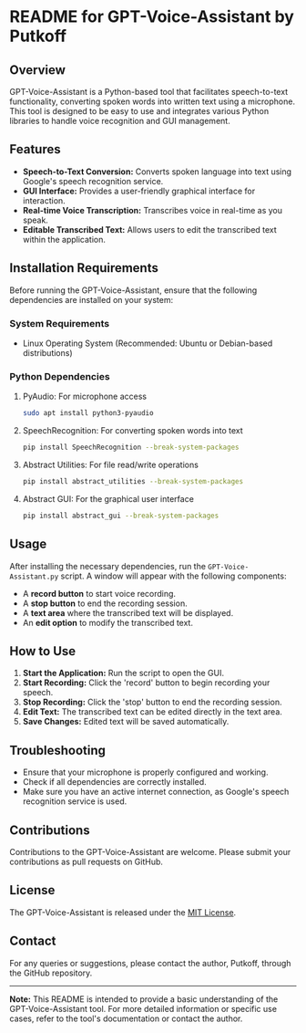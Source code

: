 # README for GPT-Voice-Assistant by Putkoff

## Overview
GPT-Voice-Assistant is a Python-based tool that facilitates speech-to-text functionality, converting spoken words into written text using a microphone. This tool is designed to be easy to use and integrates various Python libraries to handle voice recognition and GUI management.

## Features
- **Speech-to-Text Conversion:** Converts spoken language into text using Google's speech recognition service.
- **GUI Interface:** Provides a user-friendly graphical interface for interaction.
- **Real-time Voice Transcription:** Transcribes voice in real-time as you speak.
- **Editable Transcribed Text:** Allows users to edit the transcribed text within the application.

## Installation Requirements
Before running the GPT-Voice-Assistant, ensure that the following dependencies are installed on your system:

### System Requirements
- Linux Operating System (Recommended: Ubuntu or Debian-based distributions)

### Python Dependencies
1. PyAudio: For microphone access
    ```bash
    sudo apt install python3-pyaudio
    ```

2. SpeechRecognition: For converting spoken words into text
    ```bash
    pip install SpeechRecognition --break-system-packages
    ```

3. Abstract Utilities: For file read/write operations
    ```bash
    pip install abstract_utilities --break-system-packages
    ```

4. Abstract GUI: For the graphical user interface
    ```bash
    pip install abstract_gui --break-system-packages
    ```

## Usage
After installing the necessary dependencies, run the `GPT-Voice-Assistant.py` script. A window will appear with the following components:

- A **record button** to start voice recording.
- A **stop button** to end the recording session.
- A **text area** where the transcribed text will be displayed.
- An **edit option** to modify the transcribed text.

## How to Use
1. **Start the Application:** Run the script to open the GUI.
2. **Start Recording:** Click the 'record' button to begin recording your speech.
3. **Stop Recording:** Click the 'stop' button to end the recording session.
4. **Edit Text:** The transcribed text can be edited directly in the text area.
5. **Save Changes:** Edited text will be saved automatically.

## Troubleshooting
- Ensure that your microphone is properly configured and working.
- Check if all dependencies are correctly installed.
- Make sure you have an active internet connection, as Google's speech recognition service is used.

## Contributions
Contributions to the GPT-Voice-Assistant are welcome. Please submit your contributions as pull requests on GitHub.

## License
The GPT-Voice-Assistant is released under the [MIT License](https://opensource.org/licenses/MIT).

## Contact
For any queries or suggestions, please contact the author, Putkoff, through the GitHub repository.

---
**Note:** This README is intended to provide a basic understanding of the GPT-Voice-Assistant tool. For more detailed information or specific use cases, refer to the tool's documentation or contact the author.
